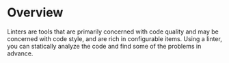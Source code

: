 # Overview

Linters are tools that are primarily concerned with code quality and may be concerned with code style, and are rich in configurable items. Using a linter, you can statically analyze the code and find some of the problems in advance.
